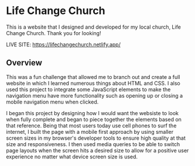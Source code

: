 # Life Change Church

This is a website that I designed and developed for my local church, Life Change Church. Thank you for looking!

LIVE SITE: https://lifechangechurch.netlify.app/

## Overview
This was a fun challenge that allowed me to branch out and create a full website in which I learned numerous things about HTML and CSS. I also used this project to integrate some JavaScript elements to make the navigation menu have more functionality such as opening up or closing a mobile navigation menu when clicked.

I began this project by designing how I would want the websiste to look when fully complete and began to piece together the elements based on that reference. Being that most users today use cell phones to surf the internet, I built the page with a mobile first approach by using smaller screen sizes in my browser's developer tools to ensure high quality at that size and responsiveness. I then used media queries to be able to switch page layouts when the screen hits a desired size to allow for a positive user experience no matter what device screen size is used.

